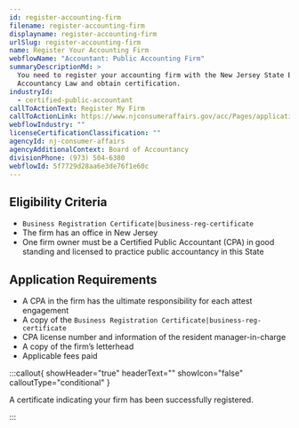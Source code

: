```yaml
---
id: register-accounting-firm
filename: register-accounting-firm
displayname: register-accounting-firm
urlSlug: register-accounting-firm
name: Register Your Accounting Firm
webflowName: "Accountant: Public Accounting Firm"
summaryDescriptionMd: >
  You need to register your accounting firm with the New Jersey State Board of
  Accountancy Law and obtain certification.
industryId:
  - certified-public-accountant
callToActionText: Register My Firm
callToActionLink: https://www.njconsumeraffairs.gov/acc/Pages/applications.aspx
webflowIndustry: ""
licenseCertificationClassification: ""
agencyId: nj-consumer-affairs
agencyAdditionalContext: Board of Accountancy
divisionPhone: (973) 504-6380
webflowId: 5f7729d28aa6e3de76f1e60c
---
```

## Eligibility Criteria

*  `Business Registration Certificate|business-reg-certificate` 
* The firm has an office in New Jersey
* One firm owner must be a Certified Public Accountant (CPA) in good standing and licensed to practice public accountancy in this State

## Application Requirements

* A CPA in the firm has the ultimate responsibility for each attest engagement
* A copy of the `Business Registration Certificate|business-reg-certificate` 
* CPA license number and information of the resident manager-in-charge
* A copy of the firm’s letterhead
* Applicable fees paid



:::callout{ showHeader="true" headerText="" showIcon="false" calloutType="conditional" }

A certificate indicating your firm has been successfully registered.

:::